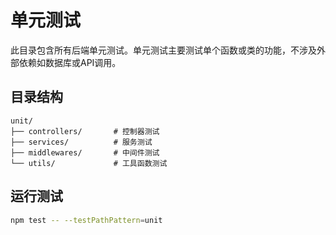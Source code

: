 # 单元测试

此目录包含所有后端单元测试。单元测试主要测试单个函数或类的功能，不涉及外部依赖如数据库或API调用。

## 目录结构

```
unit/
├── controllers/       # 控制器测试
├── services/          # 服务测试
├── middlewares/       # 中间件测试
└── utils/             # 工具函数测试
```

## 运行测试

```bash
npm test -- --testPathPattern=unit
```